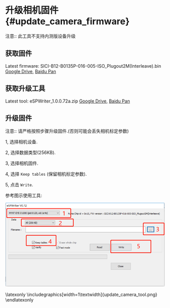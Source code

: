 # 升级相机固件 {#update_camera_firmware}

注意:: 此工具不支持内测版设备升级

## 获取固件

Latest firmware: SICI-B12-B0135P-016-005-ISO_Plugout2M(Interleave).bin [Google Drive](https://drive.google.com/open?id=1JFqGW8Mz03sceevy64lbVDZd7hBvO7JX), [Baidu Pan](https://pan.baidu.com/s/1kq5mSccVzly-XH4hHrHOTA)

## 获取升级工具

Latest tool: eSPWriter_1.0.0.72a.zip [Google Drive](https://drive.google.com/file/d/1egVQQ3kJRIAGHfb6jt3W5WlCnULRXzJx/view), [Baidu Pan](https://pan.baidu.com/s/1II9OAvtWzNEQPxg10Mf2Hw)

## 升级固件

注意:: 请严格按照步骤升级固件.(否则可能会丢失相机标定参数)

 1, 选择相机设备.

 2, 选择数据类型(256KB).

 3, 选择相机固件.

 4, 选择 `Keep tables` (保留相机标定参数).

 5, 点击 `Write`.

参考图示使用工具:

![update tool](update_camera_tool.png)

\latexonly
\includegraphics[width=1\textwidth]{update_camera_tool.png}
\endlatexonly
